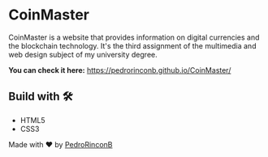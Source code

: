 # CoinMaster

CoinMaster is a website that provides information on digital currencies and the blockchain technology. It's the third assignment of the multimedia and web design subject of my university degree.

**You can check it here:** https://pedrorinconb.github.io/CoinMaster/

## Build with 🛠️

* HTML5
* CSS3

Made with ❤️ by [PedroRinconB](https://github.com/PedroRinconB)
